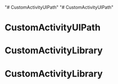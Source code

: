 "# CustomActivityUIPath" 
"# CustomActivityUIPath" 
# CustomActivityUIPath
# CustomActivityLibrary
# CustomActivityLibrary
